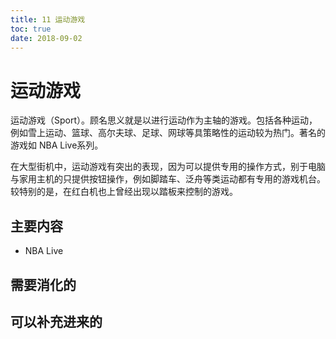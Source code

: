 ```yaml
---
title: 11 运动游戏
toc: true
date: 2018-09-02
---
```

# 运动游戏

运动游戏（Sport）。顾名思义就是以进行运动作为主轴的游戏。包括各种运动，例如雪上运动、篮球、高尔夫球、足球、网球等具策略性的运动较为热门。著名的游戏如 NBA Live系列。

在大型街机中，运动游戏有突出的表现，因为可以提供专用的操作方式，别于电脑与家用主机的只提供按钮操作，例如脚踏车、泛舟等类运动都有专用的游戏机台。较特别的是，在红白机也上曾经出现以踏板来控制的游戏。



## 主要内容


- NBA Live



## 需要消化的




## 可以补充进来的

